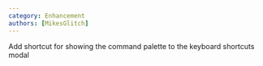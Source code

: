 ```yaml
---
category: Enhancement
authors: [MikesGlitch]
---
```


Add shortcut for showing the command palette to the keyboard shortcuts modal
